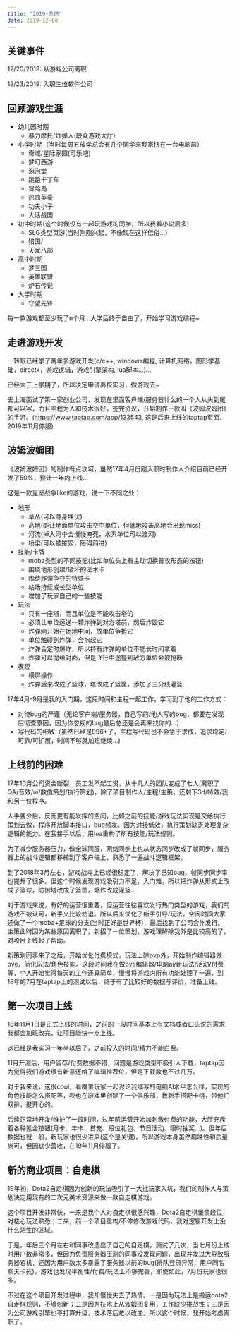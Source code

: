 ```yaml
---
title: "2019-总结"
date: 2019-12-08
---
```

## 关键事件
12/20/2019: 从游戏公司离职

12/23/2019: 入职三维软件公司

## 回顾游戏生涯

- 幼儿园时期
	- 暴力摩托/炸弹人(联众游戏大厅)
- 小学时期（当时每周五放学总会有几个同学来我家挤在一台电脑前）
	- 奇域/星际家园(可乐吧)
	- 梦幻西游
	- 泡泡堂
	- 跑跑卡丁车
	- 冒险岛
	- 热血英豪
	- 功夫小子
	- 大话战国
- 初中时期(这个时候没有一起玩游戏的同学，所以我看小说居多)
	- SLG类型页游(当时刚刚兴起，不像现在这样低俗...)
	- 猎国/
	- 天龙八部
- 高中时期
	- 梦三国
	- 英雄联盟
	- 炉石传说
- 大学时期
	- 守望先锋

每一款游戏都至少玩了n个月...大学后终于自由了，开始学习游戏编程~

## 走进游戏开发

一转眼已经学了两年多游戏开发(c/c++, windows编程, 计算机网络，图形学基础，directx，游戏逻辑，游戏引擎架构, lua脚本...)...

已经大三上学期了，所以决定申请离校实习，做游戏去~

去上海面试了第一家创业公司，发现在里面客户端/服务器什么的一个人从头到尾都可以写，而且主程为人和技术很好，签完协议，开始制作一款叫《波姆波姆团》的手游。(https://www.taptap.com/app/133543, 这是后来上线的taptap页面，2019年11月停服)

## 波姆波姆团

《波姆波姆团》的制作有点坎坷，虽然17年4月份刚入职时制作人介绍目前已经开发了50%，预计一年内上线...

这是一款皇室战争like的游戏，说一下不同之处：

- 地形
	- 草丛(可以隐身埋伏)
	- 高地(能让地面单位攻击空中单位，但低地攻击高地会出现miss)
	- 河流(掉入河中会慢慢淹死，水系单位可以渡河)
	- 桥梁(可以被摧毁，阻碍前进)
- 技能/卡牌
	- moba类型的不同技能(比如单位头上有主动切换普攻形态的按钮)
	- 围绕地形创建/破坏的法术卡
	- 围绕炸弹争夺的特殊卡
	- 站场持续成长型单位
	- 增加了玩家自己的一些技能
- 玩法
	- 只有一座塔，而且单位是不能攻击塔的
	- 必须让单位运送一颗炸弹到对方塔前，然后炸毁它
	- 炸弹刚开始在场地中间，放单位争抢它
	- 单位触碰到炸弹，会抱起它
	- 炸弹会定时爆炸，所以持有炸弹的单位不能长时间拿着
	- 炸弹可以抛给对面，但是飞行中途撞到敌方单位会被抢断
- 表现
	- 横屏操作
	- 炸弹后来改成了篮球，塔改成了篮筐，添加了三分线灌篮

17年4月-9月是我的入门期，这段时间和主程一起工作，学习到了他的工作方式：

- 对待bug的严谨（无论客户端/服务器，自己写的/他人写的bug，都要在发现后彻查原因，因为你忽视的bug最后总还是会再来找你的...）
- 写代码的细致（虽然已经是996+了，主程写代码也不会急于求成，追求稳定/可靠/可扩展，时间不够就加班继续...)

## 上线前的困难
17年10月公司资金断裂，员工发不起工资，从十几人的团队变成了七人(离职了QA/音效/ui/数值策划/执行策划)，除了项目制作人/主程/主策，还剩下3d/特效/我和另一位程序。

人手变少后，反而更有能发挥的空间，比如之前的技能/游戏玩法实现是交给执行策划去做，程序开放脚本接口，bug频发。因为对接低效，执行策划缺乏处理复杂逻辑的能力。在我接手以后，用lua重构了所有技能/玩法规则。

为了减少服务器压力，做全球同服，网络同步上也从状态同步改成了帧同步，服务器上的战斗逻辑都移植到了客户端上，熟悉了一遍战斗逻辑框架。

到了2018年3月左右，游戏战斗上已经很稳定了，解决了已知bug，帧同步同步率也提升了很多。但这个时候发现游戏吸引力不足，入门难，所以把炸弹从形式上改成了篮球，防御塔改成了篮筐，爆炸改成灌篮...

对于游戏来说，有好的运营很重要，但运营往往喜欢发行热门类型的游戏，我们的游戏不被认可，新手又比较劝退。所以后来优化了新手引导/玩法，空闲时间大家还做了一个moba+足球的分支(当时正好是世界杯)，最后找到了公司合作发行。主策此时因为某些原因离职了，新招了一位策划，游戏理解除我外是比较高的了，对项目上线起了帮助。

新策划同事来了之后，开始优化付费模式，玩法上除pvp外，开始制作编辑器做pve，简化玩法/角色技能。这段时间我在做pve编辑器/电脑ai/新玩法/活动/付费等，个人开始觉得每天的工作还算简单，慢慢将游戏内所有功能处理了一遍，到18年的7月在taptap上的测试以后，终于有了比较好的数据与评价，准备上线。

## 第一次项目上线
18年11月1日是正式上线的时间，之前的一段时间基本上有文档或者口头说的需求我都会加班改完，让项目能快一点上线。

这已经是我实习一年半以后了，之前投入的时间/精力不能白费。

11月开测后，用户留存/付费数据不错，问题是游戏类型不吸引人下载，taptap因为觉得我们游戏很有新意还给了编辑推荐位，但是下载数也不过几万。

对于我来说，这很cool，看群里玩家一起讨论我编写的电脑AI水平怎么样，实现的角色技能怎么搭配等，我也在游戏里创建了一个俱乐部，教新手搭配卡组，带他们双排，挺开心的。

后续正常地开发/维护了一段时间，过年前运营开始加刺激付费的功能，大厅充斥着各种氪金按钮(月卡、年卡、首充、段位礼包、节日活动、限时抽奖...)。但年后数据也就一般，新玩家也很少进来(这个是关键)，所以游戏本身虽然趣味性和质量尚可，但因缺少营收，在19年11月停服了。

## 新的商业项目：自走棋

19年初，Dota2自走棋因为创新的玩法吸引了一大批玩家入坑，我们的制作人与策划决定用现有的二次元美术资源来做一款自走棋游戏。

这个项目开发非常快，一来是我个人对自走棋很感兴趣，Dota2自走棋堡垒段位，对核心玩法熟悉；二来，前一个项目重构/不停修改游戏代码，我对逻辑开发上没什么陌生的区域。

于是，年后三个月左右和同事改造出了自己的自走棋，测试了几次，当七月份上线时用户数非常多，但因为负责服务器压测的同事没发现问题，出现并发过大导致服务器宕机，还因为用户数太多暴露了服务器以前的bug(排队登录异常，用户同名聊天卡死)，游戏也发现平衡性/付费/玩法上不够完善，即使如此，7月份玩家也很多。

不过在这个项目开发过程中，我却慢慢失去了热情。一是因为玩法上是搬运dota2自走棋规则，不够创新；二是因为技术上从波姆团复用，工作缺少挑战性；三是因为公司游戏引擎也不打算升级，技术落后难以改变。所以这个时候，我开始考虑离职了。